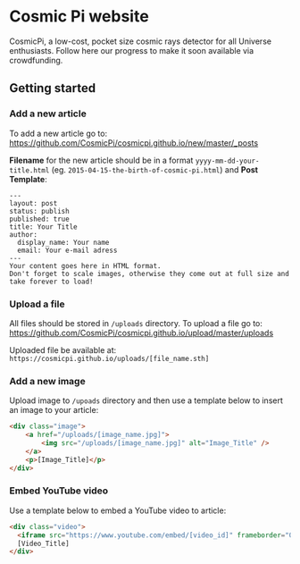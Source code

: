 # Cosmic Pi website
CosmicPi, a low-cost, pocket size cosmic rays detector for all Universe enthusiasts. Follow here our progress to make it soon available via crowdfunding.

## Getting started

### Add a new article
To add a new article go to:
https://github.com/CosmicPi/cosmicpi.github.io/new/master/_posts

**Filename** for the new article should be in a format `yyyy-mm-dd-your-title.html` (eg. `2015-04-15-the-birth-of-cosmic-pi.html`) and **Post Template**:  
```
---
layout: post
status: publish
published: true
title: Your Title
author:
  display_name: Your name
  email: Your e-mail adress
---
Your content goes here in HTML format.
Don't forget to scale images, otherwise they come out at full size and take forever to load!
```


### Upload a file
All files should be stored in `/uploads` directory. To upload a file go to: 
https://github.com/CosmicPi/cosmicpi.github.io/upload/master/uploads

Uploaded file be available at: `https://cosmicpi.github.io/uploads/[file_name.sth]`

### Add a new image
Upload image to `/upoads` directory and then use a template below to insert an 
image to your article:
```html
<div class="image">
    <a href="/uploads/[image_name.jpg]">
        <img src="/uploads/[image_name.jpg]" alt="Image_Title" />
    </a>
    <p>[Image_Title]</p>
</div>
```

### Embed YouTube video
Use a template below to embed a YouTube video to article:
```html
<div class="video">
  <iframe src="https://www.youtube.com/embed/[video_id]" frameborder="0" allowfullscreen></iframe>
  [Video_Title]
</div>
```
